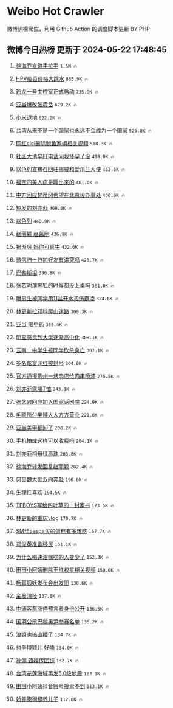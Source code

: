 # Weibo Hot Crawler 



微博热榜爬虫，利用 Github Action 的调度脚本更新 BY PHP 


## 微博今日热榜 更新于 2024-05-22 17:48:45 
1. [徐海乔宣璐手拉手](https://s.weibo.com/weibo?q=%E5%BE%90%E6%B5%B7%E4%B9%94%E5%AE%A3%E7%92%90%E6%89%8B%E6%8B%89%E6%89%8B&t=31&band_rank=1&Refer=top) `1.5M 🔥` 

1. [HPV疫苗价格大跳水](https://s.weibo.com/weibo?q=%23HPV%E7%96%AB%E8%8B%97%E4%BB%B7%E6%A0%BC%E5%A4%A7%E8%B7%B3%E6%B0%B4%23&t=31&band_rank=2&Refer=top) `865.9K 🔥` 

1. [玲龙一号主控室正式启动](https://s.weibo.com/weibo?q=%23%E7%8E%B2%E9%BE%99%E4%B8%80%E5%8F%B7%E4%B8%BB%E6%8E%A7%E5%AE%A4%E6%AD%A3%E5%BC%8F%E5%90%AF%E5%8A%A8%23&t=31&band_rank=3&Refer=top) `735.9K 🔥` 

1. [亚当爆改张震岳](https://s.weibo.com/weibo?q=%23%E4%BA%9A%E5%BD%93%E7%88%86%E6%94%B9%E5%BC%A0%E9%9C%87%E5%B2%B3%23&t=31&band_rank=4&Refer=top) `679.2K 🔥` 

1. [小米退地](https://s.weibo.com/weibo?q=%23%E5%B0%8F%E7%B1%B3%E9%80%80%E5%9C%B0%23&t=31&band_rank=5&Refer=top) `622.2K 🔥` 

1. [台湾从来不是一个国家也永远不会成为一个国家](https://s.weibo.com/weibo?q=%23%E5%8F%B0%E6%B9%BE%E4%BB%8E%E6%9D%A5%E4%B8%8D%E6%98%AF%E4%B8%80%E4%B8%AA%E5%9B%BD%E5%AE%B6%E4%B9%9F%E6%B0%B8%E8%BF%9C%E4%B8%8D%E4%BC%9A%E6%88%90%E4%B8%BA%E4%B8%80%E4%B8%AA%E5%9B%BD%E5%AE%B6%23&t=31&band_rank=6&Refer=top) `526.8K 🔥` 

1. [网红cici删除鲍鱼家姐相关视频](https://s.weibo.com/weibo?q=%23%E7%BD%91%E7%BA%A2cici%E5%88%A0%E9%99%A4%E9%B2%8D%E9%B1%BC%E5%AE%B6%E5%A7%90%E7%9B%B8%E5%85%B3%E8%A7%86%E9%A2%91%23&t=31&band_rank=7&Refer=top) `518.3K 🔥` 

1. [社区大清早打电话问我怀孕了没](https://s.weibo.com/weibo?q=%23%E7%A4%BE%E5%8C%BA%E5%A4%A7%E6%B8%85%E6%97%A9%E6%89%93%E7%94%B5%E8%AF%9D%E9%97%AE%E6%88%91%E6%80%80%E5%AD%95%E4%BA%86%E6%B2%A1%23&t=31&band_rank=8&Refer=top) `498.0K 🔥` 

1. [以色列宣布召回驻挪威和爱尔兰大使](https://s.weibo.com/weibo?q=%23%E4%BB%A5%E8%89%B2%E5%88%97%E5%AE%A3%E5%B8%83%E5%8F%AC%E5%9B%9E%E9%A9%BB%E6%8C%AA%E5%A8%81%E5%92%8C%E7%88%B1%E5%B0%94%E5%85%B0%E5%A4%A7%E4%BD%BF%23&t=31&band_rank=9&Refer=top) `462.5K 🔥` 

1. [福宝的美人痣是睡出来的](https://s.weibo.com/weibo?q=%23%E7%A6%8F%E5%AE%9D%E7%9A%84%E7%BE%8E%E4%BA%BA%E7%97%A3%E6%98%AF%E7%9D%A1%E5%87%BA%E6%9D%A5%E7%9A%84%23&t=31&band_rank=10&Refer=top) `461.0K 🔥` 

1. [中方回应梵蒂冈希望在北京设办事处](https://s.weibo.com/weibo?q=%23%E4%B8%AD%E6%96%B9%E5%9B%9E%E5%BA%94%E6%A2%B5%E8%92%82%E5%86%88%E5%B8%8C%E6%9C%9B%E5%9C%A8%E5%8C%97%E4%BA%AC%E8%AE%BE%E5%8A%9E%E4%BA%8B%E5%A4%84%23&t=31&band_rank=11&Refer=top) `460.9K 🔥` 

1. [短发的刘亦菲](https://s.weibo.com/weibo?q=%23%E7%9F%AD%E5%8F%91%E7%9A%84%E5%88%98%E4%BA%A6%E8%8F%B2%23&t=31&band_rank=12&Refer=top) `460.8K 🔥` 

1. [以色列](https://s.weibo.com/weibo?q=%E4%BB%A5%E8%89%B2%E5%88%97&t=31&band_rank=13&Refer=top) `448.9K 🔥` 

1. [赵丽颖 赵监制](https://s.weibo.com/weibo?q=%E8%B5%B5%E4%B8%BD%E9%A2%96%20%E8%B5%B5%E7%9B%91%E5%88%B6&t=31&band_rank=14&Refer=top) `436.9K 🔥` 

1. [银渐层 妈你可真牛](https://s.weibo.com/weibo?q=%E9%93%B6%E6%B8%90%E5%B1%82%20%E5%A6%88%E4%BD%A0%E5%8F%AF%E7%9C%9F%E7%89%9B&t=31&band_rank=15&Refer=top) `432.6K 🔥` 

1. [微信扫一扫加好友有讲究吗](https://s.weibo.com/weibo?q=%23%E5%BE%AE%E4%BF%A1%E6%89%AB%E4%B8%80%E6%89%AB%E5%8A%A0%E5%A5%BD%E5%8F%8B%E6%9C%89%E8%AE%B2%E7%A9%B6%E5%90%97%23&t=31&band_rank=16&Refer=top) `428.7K 🔥` 

1. [巴勒斯坦](https://s.weibo.com/weibo?q=%E5%B7%B4%E5%8B%92%E6%96%AF%E5%9D%A6&t=31&band_rank=17&Refer=top) `396.8K 🔥` 

1. [张若昀演黑狐的时候都没上桌吗](https://s.weibo.com/weibo?q=%23%E5%BC%A0%E8%8B%A5%E6%98%80%E6%BC%94%E9%BB%91%E7%8B%90%E7%9A%84%E6%97%B6%E5%80%99%E9%83%BD%E6%B2%A1%E4%B8%8A%E6%A1%8C%E5%90%97%23&t=31&band_rank=18&Refer=top) `361.0K 🔥` 

1. [曝男生被同学用11盆开水烫伤霸凌](https://s.weibo.com/weibo?q=%23%E6%9B%9D%E7%94%B7%E7%94%9F%E8%A2%AB%E5%90%8C%E5%AD%A6%E7%94%A811%E7%9B%86%E5%BC%80%E6%B0%B4%E7%83%AB%E4%BC%A4%E9%9C%B8%E5%87%8C%23&t=31&band_rank=19&Refer=top) `324.6K 🔥` 

1. [林更新拉邓科爬山迷路](https://s.weibo.com/weibo?q=%23%E6%9E%97%E6%9B%B4%E6%96%B0%E6%8B%89%E9%82%93%E7%A7%91%E7%88%AC%E5%B1%B1%E8%BF%B7%E8%B7%AF%23&t=31&band_rank=20&Refer=top) `309.3K 🔥` 

1. [亚当 喝中药](https://s.weibo.com/weibo?q=%E4%BA%9A%E5%BD%93%20%E5%96%9D%E4%B8%AD%E8%8D%AF&t=31&band_rank=21&Refer=top) `308.4K 🔥` 

1. [明显感觉到大学逐渐高中化](https://s.weibo.com/weibo?q=%23%E6%98%8E%E6%98%BE%E6%84%9F%E8%A7%89%E5%88%B0%E5%A4%A7%E5%AD%A6%E9%80%90%E6%B8%90%E9%AB%98%E4%B8%AD%E5%8C%96%23&t=31&band_rank=22&Refer=top) `308.1K 🔥` 

1. [云南一中学生被同学砍杀身亡](https://s.weibo.com/weibo?q=%23%E4%BA%91%E5%8D%97%E4%B8%80%E4%B8%AD%E5%AD%A6%E7%94%9F%E8%A2%AB%E5%90%8C%E5%AD%A6%E7%A0%8D%E6%9D%80%E8%BA%AB%E4%BA%A1%23&t=31&band_rank=23&Refer=top) `307.1K 🔥` 

1. [多名炫富网红被封号](https://s.weibo.com/weibo?q=%23%E5%A4%9A%E5%90%8D%E7%82%AB%E5%AF%8C%E7%BD%91%E7%BA%A2%E8%A2%AB%E5%B0%81%E5%8F%B7%23&t=31&band_rank=24&Refer=top) `304.0K 🔥` 

1. [官方通报贵州一烤肉店给肉串喷漆](https://s.weibo.com/weibo?q=%23%E5%AE%98%E6%96%B9%E9%80%9A%E6%8A%A5%E8%B4%B5%E5%B7%9E%E4%B8%80%E7%83%A4%E8%82%89%E5%BA%97%E7%BB%99%E8%82%89%E4%B8%B2%E5%96%B7%E6%BC%86%23&t=31&band_rank=25&Refer=top) `275.5K 🔥` 

1. [刘亦菲露腰T恤](https://s.weibo.com/weibo?q=%23%E5%88%98%E4%BA%A6%E8%8F%B2%E9%9C%B2%E8%85%B0T%E6%81%A4%23&t=31&band_rank=26&Refer=top) `243.1K 🔥` 

1. [张艺兴回应加入国家话剧院](https://s.weibo.com/weibo?q=%23%E5%BC%A0%E8%89%BA%E5%85%B4%E5%9B%9E%E5%BA%94%E5%8A%A0%E5%85%A5%E5%9B%BD%E5%AE%B6%E8%AF%9D%E5%89%A7%E9%99%A2%23&t=31&band_rank=27&Refer=top) `224.9K 🔥` 

1. [毛晓彤付辛博大大方方营业](https://s.weibo.com/weibo?q=%23%E6%AF%9B%E6%99%93%E5%BD%A4%E4%BB%98%E8%BE%9B%E5%8D%9A%E5%A4%A7%E5%A4%A7%E6%96%B9%E6%96%B9%E8%90%A5%E4%B8%9A%23&t=31&band_rank=28&Refer=top) `221.0K 🔥` 

1. [亚当美甲都卸了](https://s.weibo.com/weibo?q=%23%E4%BA%9A%E5%BD%93%E7%BE%8E%E7%94%B2%E9%83%BD%E5%8D%B8%E4%BA%86%23&t=31&band_rank=29&Refer=top) `208.2K 🔥` 

1. [手机拍成这样可以收费吗](https://s.weibo.com/weibo?q=%23%E6%89%8B%E6%9C%BA%E6%8B%8D%E6%88%90%E8%BF%99%E6%A0%B7%E5%8F%AF%E4%BB%A5%E6%94%B6%E8%B4%B9%E5%90%97%23&t=31&band_rank=30&Refer=top) `204.1K 🔥` 

1. [刘亦菲祖母绿高珠](https://s.weibo.com/weibo?q=%23%E5%88%98%E4%BA%A6%E8%8F%B2%E7%A5%96%E6%AF%8D%E7%BB%BF%E9%AB%98%E7%8F%A0%23&t=31&band_rank=31&Refer=top) `203.8K 🔥` 

1. [徐海乔转发回复赵丽颖](https://s.weibo.com/weibo?q=%23%E5%BE%90%E6%B5%B7%E4%B9%94%E8%BD%AC%E5%8F%91%E5%9B%9E%E5%A4%8D%E8%B5%B5%E4%B8%BD%E9%A2%96%23&t=31&band_rank=32&Refer=top) `202.4K 🔥` 

1. [何炅魏大勋双向奔赴](https://s.weibo.com/weibo?q=%23%E4%BD%95%E7%82%85%E9%AD%8F%E5%A4%A7%E5%8B%8B%E5%8F%8C%E5%90%91%E5%A5%94%E8%B5%B4%23&t=31&band_rank=33&Refer=top) `196.6K 🔥` 

1. [生理性喜欢](https://s.weibo.com/weibo?q=%E7%94%9F%E7%90%86%E6%80%A7%E5%96%9C%E6%AC%A2&t=31&band_rank=34&Refer=top) `194.5K 🔥` 

1. [TFBOYS写给四叶草的一封家书](https://s.weibo.com/weibo?q=%23TFBOYS%E5%86%99%E7%BB%99%E5%9B%9B%E5%8F%B6%E8%8D%89%E7%9A%84%E4%B8%80%E5%B0%81%E5%AE%B6%E4%B9%A6%23&t=31&band_rank=35&Refer=top) `173.5K 🔥` 

1. [林更新的重庆vlog](https://s.weibo.com/weibo?q=%23%E6%9E%97%E6%9B%B4%E6%96%B0%E7%9A%84%E9%87%8D%E5%BA%86vlog%23&t=31&band_rank=36&Refer=top) `170.7K 🔥` 

1. [SM给aespa买的蛋糕有多难吃](https://s.weibo.com/weibo?q=SM%E7%BB%99aespa%E4%B9%B0%E7%9A%84%E8%9B%8B%E7%B3%95%E6%9C%89%E5%A4%9A%E9%9A%BE%E5%90%83&t=31&band_rank=37&Refer=top) `167.7K 🔥` 

1. [郑俊英准备移民](https://s.weibo.com/weibo?q=%23%E9%83%91%E4%BF%8A%E8%8B%B1%E5%87%86%E5%A4%87%E7%A7%BB%E6%B0%91%23&t=31&band_rank=38&Refer=top) `161.1K 🔥` 

1. [为什么喝速溶咖啡的人变少了](https://s.weibo.com/weibo?q=%23%E4%B8%BA%E4%BB%80%E4%B9%88%E5%96%9D%E9%80%9F%E6%BA%B6%E5%92%96%E5%95%A1%E7%9A%84%E4%BA%BA%E5%8F%98%E5%B0%91%E4%BA%86%23&t=31&band_rank=39&Refer=top) `152.3K 🔥` 

1. [田田小阿姨删除王红权星相关视频](https://s.weibo.com/weibo?q=%23%E7%94%B0%E7%94%B0%E5%B0%8F%E9%98%BF%E5%A7%A8%E5%88%A0%E9%99%A4%E7%8E%8B%E7%BA%A2%E6%9D%83%E6%98%9F%E7%9B%B8%E5%85%B3%E8%A7%86%E9%A2%91%23&t=31&band_rank=40&Refer=top) `150.0K 🔥` 

1. [杨幂狐妖发布会出发图](https://s.weibo.com/weibo?q=%23%E6%9D%A8%E5%B9%82%E7%8B%90%E5%A6%96%E5%8F%91%E5%B8%83%E4%BC%9A%E5%87%BA%E5%8F%91%E5%9B%BE%23&t=31&band_rank=41&Refer=top) `138.6K 🔥` 

1. [金晨演技](https://s.weibo.com/weibo?q=%E9%87%91%E6%99%A8%E6%BC%94%E6%8A%80&t=31&band_rank=42&Refer=top) `137.8K 🔥` 

1. [中通客车涨停预言者身份公开](https://s.weibo.com/weibo?q=%23%E4%B8%AD%E9%80%9A%E5%AE%A2%E8%BD%A6%E6%B6%A8%E5%81%9C%E9%A2%84%E8%A8%80%E8%80%85%E8%BA%AB%E4%BB%BD%E5%85%AC%E5%BC%80%23&t=31&band_rank=43&Refer=top) `136.5K 🔥` 

1. [国羽公示巴黎奥运参赛名单](https://s.weibo.com/weibo?q=%23%E5%9B%BD%E7%BE%BD%E5%85%AC%E7%A4%BA%E5%B7%B4%E9%BB%8E%E5%A5%A5%E8%BF%90%E5%8F%82%E8%B5%9B%E5%90%8D%E5%8D%95%23&t=31&band_rank=44&Refer=top) `136.2K 🔥` 

1. [浪姐也搞直播了](https://s.weibo.com/weibo?q=%23%E6%B5%AA%E5%A7%90%E4%B9%9F%E6%90%9E%E7%9B%B4%E6%92%AD%E4%BA%86%23&t=31&band_rank=45&Refer=top) `134.7K 🔥` 

1. [付辛博颖儿 好嗑](https://s.weibo.com/weibo?q=%E4%BB%98%E8%BE%9B%E5%8D%9A%E9%A2%96%E5%84%BF%20%E5%A5%BD%E5%97%91&t=31&band_rank=46&Refer=top) `134.0K 🔥` 

1. [孙俪 甄嬛传团综](https://s.weibo.com/weibo?q=%E5%AD%99%E4%BF%AA%20%E7%94%84%E5%AC%9B%E4%BC%A0%E5%9B%A2%E7%BB%BC&t=31&band_rank=47&Refer=top) `132.7K 🔥` 

1. [台湾花莲海域再发5.0级地震](https://s.weibo.com/weibo?q=%23%E5%8F%B0%E6%B9%BE%E8%8A%B1%E8%8E%B2%E6%B5%B7%E5%9F%9F%E5%86%8D%E5%8F%915.0%E7%BA%A7%E5%9C%B0%E9%9C%87%23&t=31&band_rank=48&Refer=top) `123.1K 🔥` 

1. [田田小阿姨抖音账号搜索不到](https://s.weibo.com/weibo?q=%23%E7%94%B0%E7%94%B0%E5%B0%8F%E9%98%BF%E5%A7%A8%E6%8A%96%E9%9F%B3%E8%B4%A6%E5%8F%B7%E6%90%9C%E7%B4%A2%E4%B8%8D%E5%88%B0%23&t=31&band_rank=49&Refer=top) `113.1K 🔥` 

1. [娇养狗狗糙养儿子](https://s.weibo.com/weibo?q=%23%E5%A8%87%E5%85%BB%E7%8B%97%E7%8B%97%E7%B3%99%E5%85%BB%E5%84%BF%E5%AD%90%23&t=31&band_rank=50&Refer=top) `112.6K 🔥` 

